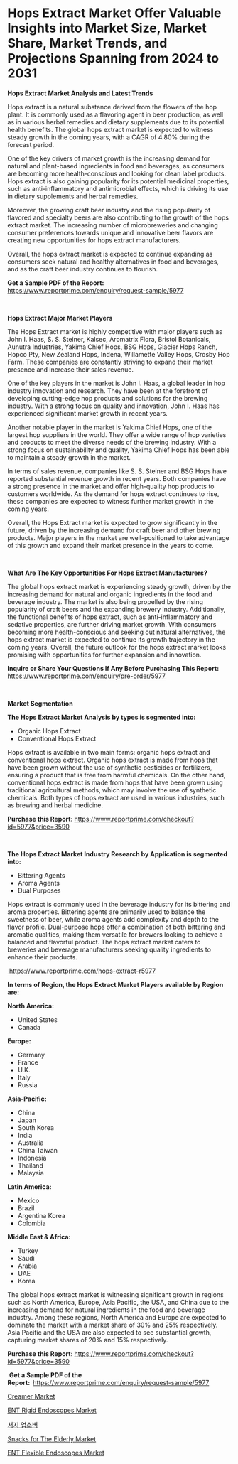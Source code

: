 <p><h1>Hops Extract Market Offer Valuable Insights into Market Size, Market Share, Market Trends, and Projections Spanning from 2024 to 2031</h1></p><p><strong>Hops Extract Market Analysis and Latest Trends</strong></p>
<p><p>Hops extract is a natural substance derived from the flowers of the hop plant. It is commonly used as a flavoring agent in beer production, as well as in various herbal remedies and dietary supplements due to its potential health benefits. The global hops extract market is expected to witness steady growth in the coming years, with a CAGR of 4.80% during the forecast period.</p><p>One of the key drivers of market growth is the increasing demand for natural and plant-based ingredients in food and beverages, as consumers are becoming more health-conscious and looking for clean label products. Hops extract is also gaining popularity for its potential medicinal properties, such as anti-inflammatory and antimicrobial effects, which is driving its use in dietary supplements and herbal remedies.</p><p>Moreover, the growing craft beer industry and the rising popularity of flavored and specialty beers are also contributing to the growth of the hops extract market. The increasing number of microbreweries and changing consumer preferences towards unique and innovative beer flavors are creating new opportunities for hops extract manufacturers.</p><p>Overall, the hops extract market is expected to continue expanding as consumers seek natural and healthy alternatives in food and beverages, and as the craft beer industry continues to flourish.</p></p>
<p><strong>Get a Sample PDF of the Report:&nbsp;</strong> <a href="https://www.reportprime.com/enquiry/request-sample/5977">https://www.reportprime.com/enquiry/request-sample/5977</a></p>
<p>&nbsp;</p>
<p><strong>Hops Extract Major Market Players</strong></p>
<p><p>The Hops Extract market is highly competitive with major players such as John I. Haas, S. S. Steiner, Kalsec, Aromatrix Flora, Bristol Botanicals, Aunutra Industries, Yakima Chief Hops, BSG Hops, Glacier Hops Ranch, Hopco Pty, New Zealand Hops, Indena, Willamette Valley Hops, Crosby Hop Farm. These companies are constantly striving to expand their market presence and increase their sales revenue.</p><p>One of the key players in the market is John I. Haas, a global leader in hop industry innovation and research. They have been at the forefront of developing cutting-edge hop products and solutions for the brewing industry. With a strong focus on quality and innovation, John I. Haas has experienced significant market growth in recent years.</p><p>Another notable player in the market is Yakima Chief Hops, one of the largest hop suppliers in the world. They offer a wide range of hop varieties and products to meet the diverse needs of the brewing industry. With a strong focus on sustainability and quality, Yakima Chief Hops has been able to maintain a steady growth in the market.</p><p>In terms of sales revenue, companies like S. S. Steiner and BSG Hops have reported substantial revenue growth in recent years. Both companies have a strong presence in the market and offer high-quality hop products to customers worldwide. As the demand for hops extract continues to rise, these companies are expected to witness further market growth in the coming years.</p><p>Overall, the Hops Extract market is expected to grow significantly in the future, driven by the increasing demand for craft beer and other brewing products. Major players in the market are well-positioned to take advantage of this growth and expand their market presence in the years to come.</p></p>
<p>&nbsp;</p>
<p><strong>What Are The Key Opportunities For Hops Extract Manufacturers?</strong></p>
<p><p>The global hops extract market is experiencing steady growth, driven by the increasing demand for natural and organic ingredients in the food and beverage industry. The market is also being propelled by the rising popularity of craft beers and the expanding brewery industry. Additionally, the functional benefits of hops extract, such as anti-inflammatory and sedative properties, are further driving market growth. With consumers becoming more health-conscious and seeking out natural alternatives, the hops extract market is expected to continue its growth trajectory in the coming years. Overall, the future outlook for the hops extract market looks promising with opportunities for further expansion and innovation.</p></p>
<p><strong>Inquire or Share Your Questions If Any Before Purchasing This Report:</strong> <a href="https://www.reportprime.com/enquiry/pre-order/5977">https://www.reportprime.com/enquiry/pre-order/5977</a></p>
<p>&nbsp;</p>
<p><strong>Market Segmentation</strong></p>
<p><strong>The Hops Extract Market Analysis by types is segmented into:</strong></p>
<p><ul><li>Organic Hops Extract</li><li>Conventional Hops Extract</li></ul></p>
<p><p>Hops extract is available in two main forms: organic hops extract and conventional hops extract. Organic hops extract is made from hops that have been grown without the use of synthetic pesticides or fertilizers, ensuring a product that is free from harmful chemicals. On the other hand, conventional hops extract is made from hops that have been grown using traditional agricultural methods, which may involve the use of synthetic chemicals. Both types of hops extract are used in various industries, such as brewing and herbal medicine.</p></p>
<p><strong>Purchase this Report:&nbsp;</strong><a href="https://www.reportprime.com/checkout?id=5977&price=3590">https://www.reportprime.com/checkout?id=5977&price=3590</a></p>
<p>&nbsp;</p>
<p><strong>The Hops Extract Market Industry Research by Application is segmented into:</strong></p>
<p><ul><li>Bittering Agents</li><li>Aroma Agents</li><li>Dual Purposes</li></ul></p>
<p><p>Hops extract is commonly used in the beverage industry for its bittering and aroma properties. Bittering agents are primarily used to balance the sweetness of beer, while aroma agents add complexity and depth to the flavor profile. Dual-purpose hops offer a combination of both bittering and aromatic qualities, making them versatile for brewers looking to achieve a balanced and flavorful product. The hops extract market caters to breweries and beverage manufacturers seeking quality ingredients to enhance their products.</p></p>
<p><a href="https://www.reportprime.com/hops-extract-r5977">&nbsp;https://www.reportprime.com/hops-extract-r5977</a></p>
<p><strong>In terms of Region, the Hops Extract Market Players available by Region are:</strong></p>
<p>
    <p> <strong> North America: </strong>
        <ul>
            <li>United States</li>
            <li>Canada</li>
        </ul>
        </p> 
    <p> <strong> Europe: </strong>
        <ul>
            <li>Germany</li>
            <li>France</li>
            <li>U.K.</li>
            <li>Italy</li>
            <li>Russia</li>
        </ul>
        </p> 
    <p> <strong> Asia-Pacific: </strong>
        <ul>
            <li>China</li>
            <li>Japan</li>
            <li>South Korea</li>
            <li>India</li>
            <li>Australia</li>
            <li>China Taiwan</li>
            <li>Indonesia</li>
            <li>Thailand</li>
            <li>Malaysia</li>
        </ul>
        </p> 
    <p> <strong> Latin America: </strong>
        <ul>
            <li>Mexico</li>
            <li>Brazil</li>
            <li>Argentina Korea</li>
            <li>Colombia</li>
        </ul>
        </p> 
    <p> <strong> Middle East & Africa: </strong>
        <ul>
            <li>Turkey</li>
            <li>Saudi</li>
            <li>Arabia</li>
            <li>UAE</li>
            <li>Korea</li>
        </ul>
    </p>
    </p>
<p><p>The global hops extract market is witnessing significant growth in regions such as North America, Europe, Asia Pacific, the USA, and China due to the increasing demand for natural ingredients in the food and beverage industry. Among these regions, North America and Europe are expected to dominate the market with a market share of 30% and 25% respectively. Asia Pacific and the USA are also expected to see substantial growth, capturing market shares of 20% and 15% respectively.</p></p>
<p><strong>Purchase this Report: </strong><a href="https://www.reportprime.com/checkout?id=5977&price=3590">https://www.reportprime.com/checkout?id=5977&price=3590</a></p>
<p>&nbsp;<strong>Get a Sample PDF of the Report:&nbsp;&nbsp;</strong><a href="https://www.reportprime.com/enquiry/request-sample/5977">https://www.reportprime.com/enquiry/request-sample/5977</a></p>
<p><strong></strong></p>
<p><p><a href="https://github.com/amapolalg/Market-Research-Report-List-1/blob/main/creamer-market.md">Creamer Market</a></p><p><a href="https://issuu.com/reportprime-2/docs/ent-rigid-endoscopes-market-size-2030.pptx">ENT Rigid Endoscopes Market</a></p><p><a href="https://medium.com/@cierrahayes645/%EA%B8%80%EB%A1%9C%EB%B2%8C-%EC%84%9C%EC%A7%80-%ED%9D%A1%EC%88%98%EC%A0%9C-%EC%8B%9C%EC%9E%A5-%EC%A0%9C%ED%92%88-%EC%9C%A0%ED%98%95-%EC%A0%80%EC%A0%84%EB%A0%A5-%ED%9D%A1%EC%88%98%EC%A0%9C-%EA%B3%A0%EC%A0%84%EB%A0%A5-%ED%9D%A1%EC%88%98%EC%A0%9C-%EC%B5%9C%EC%A2%85-%EC%82%AC%EC%9A%A9%EC%9E%90-%EB%B0%8F-%EC%A7%80%EC%97%AD%EC%97%90-%EC%B4%88%EC%A0%90%EC%9D%84-%EB%A7%9E%EC%B6%98-%EB%B6%84%EC%84%9D-%EB%B0%8F-%EC%98%88%EC%B8%A1-2024-2031-74bf832be70a">서지 업소버</a></p><p><a href="https://github.com/nathandecarvalho/Market-Research-Report-List-4/blob/main/snacks-for-the-elderly-market.md">Snacks for The Elderly Market</a></p><p><a href="https://issuu.com/reportprime-2/docs/ent-flexible-endoscopes-market-size-2030.pptx">ENT Flexible Endoscopes Market</a></p></p>